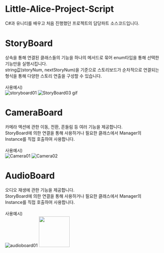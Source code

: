 # Little-Alice-Project-Script
C#과 유니티를 배우고 처음 진행했던 프로젝트의 담당파트 소스코드입니다.

# StoryBoard
상속을 통해 연결된 클래스들의 기능을 하나의 메서드로 묶어 enum타입을 통해 선택한 기능만을 실행시킵니다.
</br>string값(storyNum, nextStoryNum)을 기준으로 스토리보드가 순차적으로 연결되는 형식을 통해 다양한 스토리 연출을 구성할 수 있습니다.
</br></br>사용예시)
</br>
![storyboard01](https://user-images.githubusercontent.com/94150816/161369829-0030ef97-72f2-4daa-b0e4-173baa69e146.png)
![StoryBoard03 gif](https://user-images.githubusercontent.com/94150816/161370283-e831318e-878f-4e35-9d85-719ec3d0ca56.gif)

# CameraBoard
카메라 액션에 관한 이동, 전환, 흔들림 등 여러 기능을 제공합니다.
</br>StoryBoard에 의한 연결을 통해 사용하거나 필요한 클래스에서 Manager의 Instance를 직접 호출하여 사용합니다.
</br></br>사용예시)
</br>
![Camera01](https://user-images.githubusercontent.com/94150816/161372467-1ea116f6-f419-4a20-9729-e543814b8451.gif)
![Camera02](https://user-images.githubusercontent.com/94150816/161372470-b5d5e861-06d2-4713-8d9d-153836811dcb.gif)

# AudioBoard
오디오 재생에 관한 기능을 제공합니다.
</br>StoryBoard에 의한 연결을 통해 사용하거나 필요한 클래스에서 Manager의 Instance를 직접 호출하여 사용합니다.
</br></br>사용예시)
</br>
![audioboard01](https://user-images.githubusercontent.com/94150816/161372690-8c3a4479-bba0-4af4-b25d-73cb7db2e3af.png)
<img src="https://user-images.githubusercontent.com/94150816/161372690-8c3a4479-bba0-4af4-b25d-73cb7db2e3af.png" width="100">
